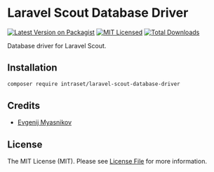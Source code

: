 # Laravel Scout Database Driver

[![Latest Version on Packagist](https://img.shields.io/packagist/v/intraset/laravel-scout-database-driver.svg?style=flat)](https://packagist.org/packages/intraset/laravel-scout-database-driver)
[![MIT Licensed](https://img.shields.io/badge/license-MIT-brightgreen.svg?style=flat)](LICENSE.md)
[![Total Downloads](https://img.shields.io/packagist/dt/intraset/laravel-scout-database-driver.svg?style=flat)](https://packagist.org/packages/intraset/laravel-scout-database-driver)

Database driver for Laravel Scout.

## Installation

```bash
composer require intraset/laravel-scout-database-driver
```

## Credits

- [Evgenij Myasnikov](https://github.com/emyasnikov)

## License

The MIT License (MIT). Please see [License File](LICENSE.md) for more information.
